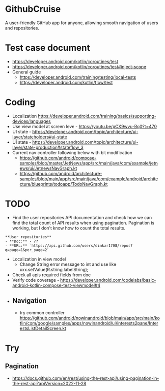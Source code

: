 # GithubCruise
 A user-friendly GitHub app for anyone, allowing smooth navigation of users and repositories.

# Test case document 
- https://developer.android.com/kotlin/coroutines/test
- https://developer.android.com/kotlin/coroutines/test#inject-scope
- General guide
  - https://developer.android.com/training/testing/local-tests
  - https://developer.android.com/kotlin/flow/test
# Coding
- Localization https://developer.android.com/training/basics/supporting-devices/languages
- Use view model at screen leve - https://youtu.be/pCX9wvu-Bq0?t=470
- UI state - https://developer.android.com/topic/architecture/ui-layer/stateholders#ui-state
- UI state - https://developer.android.com/topic/architecture/ui-layer/state-production#stateflow_3
- Current nav controller following below with bit modification
  - https://github.com/android/compose-samples/blob/master/JetNews/app/src/main/java/com/example/jetnews/ui/JetnewsNavGraph.kt
  - https://github.com/android/architecture-samples/blob/main/app/src/main/java/com/example/android/architecture/blueprints/todoapp/TodoNavGraph.kt
# TODO
- Find the user repositories API documentation and check how we can find the total count of API results when using pagination. Pagination is working, but I don't know how to count the total results.
```
**User repositories**
- **Doc:** - ??
- **URL:** `https://api.github.com/users/dinkar1708/repos?q=page=1&per_page=2`
```
- Localization in view model
  - Change String error message to int and use like xxx.setValue(R.string.labelString);
- Check all apis required fields from doc
- Verify code coverage - https://developer.android.com/codelabs/basic-android-kotlin-compose-test-viewmodel#4
- Navigation
  - 
  - try common controller https://github.com/android/nowinandroid/blob/main/app/src/main/kotlin/com/google/samples/apps/nowinandroid/ui/interests2pane/InterestsListDetailScreen.kt
# Try
## Pagination
- https://docs.github.com/en/rest/using-the-rest-api/using-pagination-in-the-rest-api?apiVersion=2022-11-28